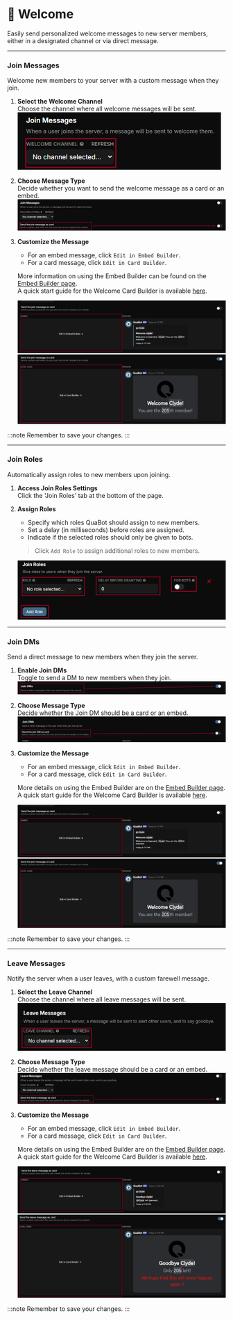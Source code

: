 # 👋 Welcome

Easily send personalized welcome messages to new server members, either in a designated channel or via direct message.

---------------

### Join Messages
Welcome new members to your server with a custom message when they join.

1. **Select the Welcome Channel**  
   Choose the channel where all welcome messages will be sent.  
   ![Channel selection interface](./img/Welcome-JoinChannel.png)

2. **Choose Message Type**  
   Decide whether you want to send the welcome message as a card or an embed.  
   ![Choosing between card or embed message](./img/Welcome-CardOrEmbed.png)

3. **Customize the Message**  
   - For an embed message, click `Edit in Embed Builder`.
   - For a card message, click `Edit in Card Builder`.  
   
   More information on using the Embed Builder can be found on the [Embed Builder page](/docs/embed-builder).  
   A quick start guide for the Welcome Card Builder is available [here](/docs/welcome-card-builder-quickstart).  
   
   ![Embed Builder interface](./img/Welcome-EditEmbedBuilder.png)
   ![Card Builder interface](./img/Welcome-EditCardBuilder.png)

:::note
Remember to save your changes.
:::

----------

### Join Roles
Automatically assign roles to new members upon joining.

1. **Access Join Roles Settings**  
   Click the 'Join Roles' tab at the bottom of the page.

2. **Assign Roles**  
   - Specify which roles QuaBot should assign to new members.
   - Set a delay (in milliseconds) before roles are assigned.
   - Indicate if the selected roles should only be given to bots.

   > Click `Add Role` to assign additional roles to new members.

   ![Join Roles page interface](./img/Welcome-JoinRoles.png)

-------------

### Join DMs
Send a direct message to new members when they join the server.

1. **Enable Join DMs**  
   Toggle to send a DM to new members when they join.  
   ![Join DM enable toggle](./img/Welcome-JoinDMEnable.png)

2. **Choose Message Type**  
   Decide whether the Join DM should be a card or an embed.  
   ![Choosing between card or embed DM](./img/Welcome-CardOrEmbedDM.png)

3. **Customize the Message**  
   - For an embed message, click `Edit in Embed Builder`.
   - For a card message, click `Edit in Card Builder`.  
   
   More details on using the Embed Builder are on the [Embed Builder page](/docs/embed-builder).  
   A quick start guide for the Welcome Card Builder is available [here](/docs/welcome-card-builder-quickstart).  
   
   ![Embed Builder interface](./img/Welcome-EditEmbedBuilder.png)
   ![Card Builder interface](./img/Welcome-EditCardBuilder.png)

:::note
Remember to save your changes.
:::

--------

### Leave Messages
Notify the server when a user leaves, with a custom farewell message.

1. **Select the Leave Channel**  
   Choose the channel where all leave messages will be sent.  
   ![Channel selection interface](./img/Welcome-LeaveChannel.png)

2. **Choose Message Type**  
   Decide whether the leave message should be a card or an embed.  
   ![Choosing between card or embed leave message](./img/Welcome-CardOrEmbedLeave.png)

3. **Customize the Message**  
   - For an embed message, click `Edit in Embed Builder`.
   - For a card message, click `Edit in Card Builder`.  
   
   More details on using the Embed Builder are on the [Embed Builder page](/docs/embed-builder).  
   A quick start guide for the Welcome Card Builder is available [here](/docs/welcome-card-builder-quickstart).  
   
   ![Embed Builder interface](./img/Welcome-EditEmbedBuilderLeave.png)
   ![Card Builder interface](./img/Welcome-EditCardBuilderLeave.png)

:::note
Remember to save your changes.
:::
